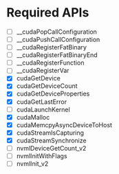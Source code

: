 # Required APIs

- [ ] __cudaPopCallConfiguration
- [ ] __cudaPushCallConfiguration
- [ ] __cudaRegisterFatBinary
- [ ] __cudaRegisterFatBinaryEnd
- [ ] __cudaRegisterFunction
- [ ] __cudaRegisterVar
- [x] cudaGetDevice
- [x] cudaGetDeviceCount
- [x] cudaGetDeviceProperties
- [x] cudaGetLastError
- [ ] cudaLaunchKernel
- [x] cudaMalloc
- [x] cudaMemcpyAsyncDeviceToHost
- [x] cudaStreamIsCapturing
- [x] cudaStreamSynchronize
- [ ] nvmlDeviceGetCount_v2
- [ ] nvmlInitWithFlags
- [ ] nvmlInit_v2
